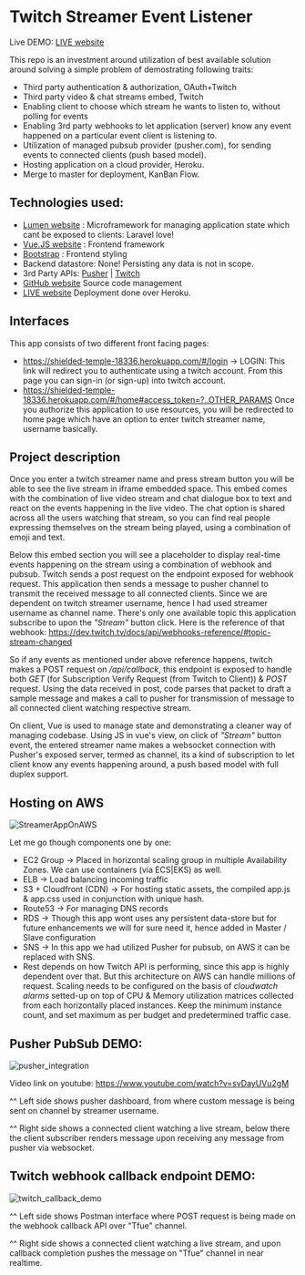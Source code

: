 # Twitch Streamer Event Listener

Live DEMO: [LIVE website](https://shielded-temple-18336.herokuapp.com/#/login)

This repo is an investment around utilization of best available solution around solving a simple problem of demostrating following traits:
- Third party authentication & authorization, OAuth+Twitch
- Third party video & chat streams embed, Twitch
- Enabling client to choose which stream he wants to listen to, without polling for events
- Enabling 3rd party webhooks to let application (server) know any event happened on a particular event client is listening to.
- Utilization of managed pubsub provider (pusher.com), for sending events to connected clients (push based model).
- Hosting application on a cloud provider, Heroku.
- Merge to master for deployment, KanBan Flow.

## Technologies used:

- [Lumen website](https://lumen.laravel.com/docs) : Microframework for managing application state which cant be exposed to clients: Laravel love!
- [Vue.JS website](https://vuejs.org/v2/guide/) : Frontend framework
- [Bootstrap](https://getbootstrap.com/docs) : Frontend styling
- Backend datastore: None! Persisting any data is not in scope.
- 3rd Party APIs: [Pusher](https://pusher.com/) | [Twitch](https://dev.twitch.tv/docs/)
- [GitHub website](https://github.com/tkant/StreamerEventViewer) Source code management
- [LIVE website](https://shielded-temple-18336.herokuapp.com/#/login) Deployment done over Heroku.

## Interfaces

This app consists of two different front facing pages:
- https://shielded-temple-18336.herokuapp.com/#/login -> LOGIN: This link will redirect you to authenticate using a twitch account. From this page you can sign-in (or sign-up) into twitch account.
- https://shielded-temple-18336.herokuapp.com/#/home#access_token=?..OTHER_PARAMS Once you authorize this application to use resources, you will be redirected to home page which have an option to enter twitch streamer name, username basically. 

## Project description

Once you enter a twitch streamer name and press stream button you will be able to see the live stream in iframe embedded space. This embed comes with the combination of live video stream and chat dialogue box to text and react on the events happening in the live video. The chat option is shared across all the users watching that stream, so you can find real people expressing themselves on the stream being played, using a combination of emoji and text.

Below this embed section you will see a placeholder to display real-time events happening on the stream using a combination of webhook and pubsub. Twitch sends a post request on the endpoint exposed for webhook request. This application then sends a message to pusher channel to transmit the received message to all connected clients. Since we are dependent on twitch streamer username, hence I had used streamer username as channel name. There's only one available topic this application subscribe to upon the *"Stream"* button click. Here is the reference of that webhook: https://dev.twitch.tv/docs/api/webhooks-reference/#topic-stream-changed

So if any events as mentioned under above reference happens, twitch makes a POST request on */api/callback*, this endpoint is exposed to handle both *GET* (for Subscription Verify Request (from Twitch to Client)) & *POST* request. Using the data received in post, code parses that packet to draft a sample message and makes a call to pusher for transmission of message to all connected client watching respective stream. 

On client, Vue is used to manage state and demonstrating a cleaner way of managing codebase. Using JS in vue's view, on click of *"Stream"* button event, the entered streamer name makes a websocket connection with Pusher's exposed server, termed as channel, its a kind of subscription to let client know any events happening around, a push based model with full duplex support.

## Hosting on AWS

![StreamerAppOnAWS](https://user-images.githubusercontent.com/11471896/54080764-7eaeac80-431d-11e9-96e5-d685c7f0022b.png)

Let me go though components one by one:
- EC2 Group -> Placed in horizontal scaling group in multiple Availability Zones. We can use containers (via ECS|EKS) as well.
- ELB ->  Load balancing incoming traffic
- S3 + Cloudfront (CDN) -> For hosting static assets, the compiled app.js & app.css used in conjunction with unique hash.
- Route53 -> For managing DNS records
- RDS -> Though this app wont uses any persistent data-store but for future enhancements we will for sure need it, hence added in Master / Slave configuration
- SNS -> In this app we had utilized Pusher for pubsub, on AWS it can be replaced with SNS. 
- Rest depends on how Twitch API is performing, since this app is highly dependent over that. But this architecture on AWS can handle millions of request. Scaling needs to be configured on the basis of *cloudwatch alarms* setted-up on top of CPU & Memory utilization matrices collected from each horizontally placed instances. Keep the minimum instance count, and set maximum as per budget and predetermined traffic case.


## Pusher PubSub DEMO:

![pusher_integration](https://user-images.githubusercontent.com/11471896/54080988-6db46a00-4322-11e9-91fe-e5f985d03d5a.gif)

Video link on youtube: https://www.youtube.com/watch?v=svDayUVu2gM

^^ Left side shows pusher dashboard, from where custom message is being sent on channel by streamer username.

^^ Right side shows a connected client watching a live stream, below there the client subscriber renders message upon receiving any message from pusher via websocket.

## Twitch webhook callback endpoint DEMO:

![twitch_callback_demo](https://user-images.githubusercontent.com/11471896/54096674-c8a59a00-43d2-11e9-942e-ee4f32d66f10.gif)

^^ Left side shows Postman interface where POST request is being made on the webhook callback API over "Tfue" channel.

^^ Right side shows a connected client watching a live stream, and upon callback completion pushes the message on "Tfue" channel in near realtime.